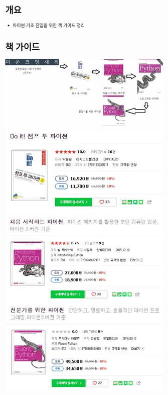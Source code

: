 # 개요
- 파이썬 기초 진입을 위한 책 가이드 정리

# 책 가이드
![파이썬책가이드.png](파이썬책가이드.png)
![점프투파이썬](점프투파이썬.png)
![처음시작하는파이썬](처음시작하는파이썬.png)
![전문가를위한파이썬](전문가를위한파이썬.png)
